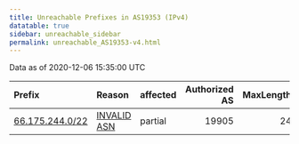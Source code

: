 ```yaml
---
title: Unreachable Prefixes in AS19353 (IPv4)
datatable: true
sidebar: unreachable_sidebar
permalink: unreachable_AS19353-v4.html
---
```


Data as of 2020-12-06 15:35:00 UTC


<div class="datatable-begin"></div>

| Prefix                                                   | Reason                                                                                                 | affected   |   Authorized AS |   MaxLength | Anchor                           |   unreachable /24s |
|:---------------------------------------------------------|:-------------------------------------------------------------------------------------------------------|:-----------|----------------:|------------:|:---------------------------------|-------------------:|
| [66.175.244.0/22](https://stat.ripe.net/66.175.244.0/22) | [INVALID ASN](https://rpki-validator.ripe.net/announcement-preview?asn=AS19353&prefix=66.175.244.0/22) | partial    |           19905 |          24 | [ARIN](unreachable_ARIN-v4.html) |                  4 |

<div class="datatable-end"></div>